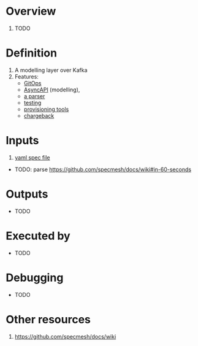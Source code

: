 # Overview
1. TODO


# Definition
1. A modelling layer over Kafka
1. Features:
    - [GitOps](TODO)
    - [AsyncAPI](TODO) (modelling),
    - [a parser](TODO)
    - [testing](TODO)
    - [provisioning tools](TODO)
    - [chargeback](TODO)


# Inputs
1. [yaml spec file](TODO)
- TODO: parse https://github.com/specmesh/docs/wiki#in-60-seconds


# Outputs
- TODO


# Executed by
- TODO


# Debugging
- TODO


# Other resources
1. https://github.com/specmesh/docs/wiki
